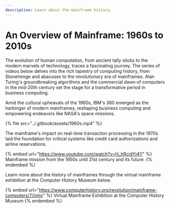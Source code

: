 ```yaml
---
description: Learn about the mainframe history.
---
```


# An Overview of Mainframe: 1960s to 2010s

The evolution of human computation, from ancient tally sticks to the modern marvels of technology, traces a fascinating journey. The series of videos below delves into the rich tapestry of computing history, from Stonehenge and abacuses to the revolutionary era of mainframes. Alan Turing's groundbreaking algorithms and the commercial dawn of computers in the mid-20th century set the stage for a transformative period in business computing.

Amid the cultural upheavals of the 1960s, IBM's 360 emerged as the harbinger of modern mainframes, reshaping business computing and empowering endeavors like NASA's space missions.



{% file src="../.gitbook/assets/1960s.mp4" %}

The mainframe's impact on real-time transaction processing in the 1970s laid the foundation for critical systems like credit card authorizations and airline reservations.





{% embed url="https://www.youtube.com/watch?v=H_hRcidYj4Y" %}
Mainframe mission from the 1950s until 21st century and its future.
{% endembed %}

Learn more about the history of mainframes through the virtual mainframe exhibition at the Computer History Museum below.

{% embed url="https://www.computerhistory.org/revolution/mainframe-computers/7/intro" %}
Virtual Mainframe Exhibition at the Computer History Museum
{% endembed %}
